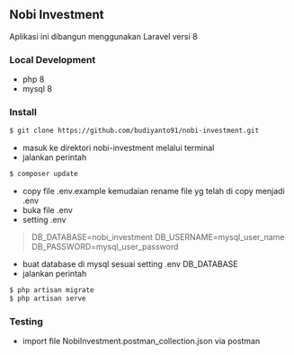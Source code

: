 ## Nobi Investment
Aplikasi ini dibangun menggunakan Laravel versi 8

### Local Development
- php 8
- mysql 8

### Install

```bash
$ git clone https://github.com/budiyanto91/nobi-investment.git
```
- masuk ke direktori nobi-investment melalui terminal
- jalankan perintah

```bash
$ composer update
```
- copy file .env.example kemudaian rename file yg telah di copy menjadi .env
- buka file .env
- setting .env

> DB_DATABASE=nobi_investment 
> DB_USERNAME=mysql_user_name
> DB_PASSWORD=mysql_user_password

- buat database di mysql sesuai setting .env DB_DATABASE
- jalankan perintah

```bash
$ php artisan migrate
$ php artisan serve
```

### Testing
- import file NobiInvestment.postman_collection.json via postman